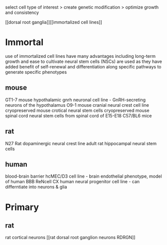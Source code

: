 select cell type of interest > create genetic modification > optimize growth and consistency

[[dorsal root ganglia]][[immortalized cell lines]]

# Immortal

use of immortalized cell lines have many advantages including long-term growth and ease to cultivate
neural stem cells (NSCs) are used as they have added benefit of self-renewal and differentiation along specific pathways to generate specific phenotypes

## mouse
GT1-7 mouse hypothalamic gnrh neuronal cell line - GnRH-secreting neurons of the hypothalamus
O9-1 mouse cranial neural crest cell line
cryopreserved mouse crotical neural stem cells
cryopreserved mouse spinal cord neural stem cells from spinal cord of E15-E18 C57/BL6 mice

## rat
N27 Rat dopaminergic neural crest line
adult rat hippocampal neural stem cells

## human
blood-brain barrier hcMEC/D3 cell line - brain endothelial phenotype, model of human BBB
ReNcell CX human neural progenitor cell line - can differntiate into neurons & glia

# Primary

## rat
rat cortical neurons
[[rat dorsal root ganglion neurons RDRGN]]

